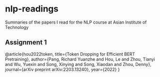 # nlp-readings
Summaries of the papers I read for the NLP course at Asian Institute of Technology

## Assignment 1
@article{hou2022token,
  title={Token Dropping for Efficient BERT Pretraining},
  author={Pang, Richard Yuanzhe and Hou, Le and Zhou, Tianyi and Wu, Yuexin and Song, Xinying and Song, Xiaodan and Zhou, Denny},
  journal={arXiv preprint arXiv:2203.13240},
  year={2022}
} 
